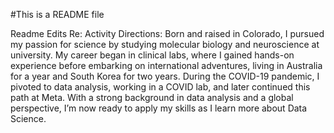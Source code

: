 #This is a README file 

Readme Edits Re: Activity Directions:
 Born and raised in Colorado, I pursued my passion for science by studying molecular biology 
 and neuroscience at university. My career began in clinical labs, where I gained hands-on experience 
 before embarking on international adventures, living in Australia for a year and South Korea for two years. 
 During the COVID-19 pandemic, I pivoted to data analysis, working in a COVID lab, and later continued this path at 
 Meta. With a strong background in data analysis and a global perspective, I’m now ready to apply my skills as I learn 
 more about Data Science.
